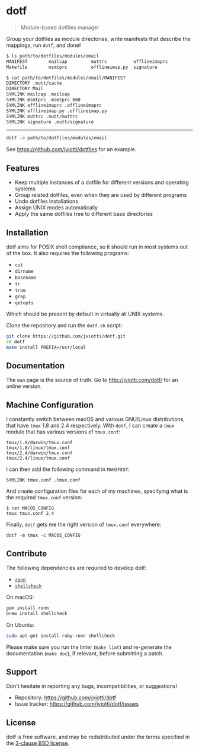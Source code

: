 dotf
====

> Module-based dotfiles manager

Group your dotfiles as module directories, write manifests that describe the
mappings, run `dotf`, and done!

```sh
$ ls path/to/dotfiles/modules/email
MANIFEST        mailcap         muttrc          offlineimaprc
Makefile        msmtprc         offlineimap.py  signature

$ cat path/to/dotfiles/modules/email/MANIFEST
DIRECTORY .mutt/cache
DIRECTORY Mail
SYMLINK mailcap .mailcap
SYMLINK msmtprc .msmtprc 600
SYMLINK offlineimaprc .offlineimaprc
SYMLINK offlineimap.py .offlineimap.py
SYMLINK muttrc .mutt/muttrc
SYMLINK signature .mutt/signature
```

***

```sh
dotf -m path/to/dotfiles/modules/email
```

See https://github.com/jviotti/dotfiles for an example.

Features
--------

- Keep multiple instances of a dotfile for different versions and operating
  systems
- Group related dotfiles, even when they are used by different programs
- Undo dotfiles installations
- Assign UNIX modes automatically
- Apply the same dotfiles tree to different base directories

Installation
------------

dotf aims for POSIX shell compliance, so it should run in most systems out of
the box. It also requires the following programs:

- `cut`
- `dirname`
- `basename`
- `tr`
- `true`
- `grep`
- `getopts`

Which should be present by default in virtually all UNIX systems.

Clone the repository and run the `dotf.sh` script:

```sh
git clone https://github.com/jviotti/dotf.git
cd dotf
make install PREFIX=/usr/local
```

Documentation
-------------

The `man` page is the source of truth. Go to http://jviotti.com/dotf/ for an
online version.

Machine Configuration
---------------------

I constantly switch between macOS and various GNU/Linux distributions, that
have `tmux` 1.8 and 2.4 respectively. With `dotf`, I can create a `tmux` module
that has various versions of `tmux.conf`:

```
tmux/1.8/darwin/tmux.conf
tmux/1.8/linux/tmux.conf
tmux/2.4/darwin/tmux.conf
tmux/2.4/linux/tmux.conf
```

I can then add the following command in `MANIFEST`:

```
SYMLINK tmux.conf .tmux.conf
```

And create configuration files for each of my machines, specifying what is the
required `tmux.conf` version:

```
$ cat MACOS_CONFIG
tmux tmux.conf 2.4
```

Finally, `dotf` gets me the right version of `tmux.conf` everywhere:

```
dotf -m tmux -c MACOS_CONFIG
```

Contribute
----------

The following dependencies are required to develop dotf:

- [`ronn`](https://github.com/rtomayko/ronn)
- [`shellcheck`](https://github.com/koalaman/shellcheck)

On macOS:

```sh
gem install ronn
brew install shellcheck
```

On Ubuntu:

```sh
sudo apt-get install ruby-ronn shellcheck
```

Please make sure you run the linter (`make lint`) and re-generate the
documentation (`make doc`), if relevant, before submitting a patch.

Support
-------

Don't hesitate in reporting any bugs, incompatibilities, or suggestions!

- Repository: https://github.com/jviotti/dotf
- Issue tracker: https://github.com/jviotti/dotf/issues

License
-------

dotf is free software, and may be redistributed under the terms specified in
the [3-clause BSD license][license].

[license]: https://github.com/jviotti/dotf/blob/master/LICENSE
